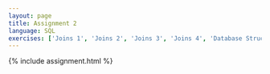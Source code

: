 ```yaml
---
layout: page
title: Assignment 2
language: SQL
exercises: ['Joins 1', 'Joins 2', 'Joins 3', 'Joins 4', 'Database Structure 1', 'Database Structure 2', 'Nested Queries']
---
```


{% include assignment.html %}
